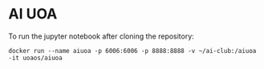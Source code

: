 # AI UOA

To run the jupyter notebook after cloning the repository:

```
docker run --name aiuoa -p 6006:6006 -p 8888:8888 -v ~/ai-club:/aiuoa -it uoaos/aiuoa
```
